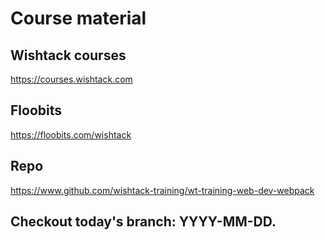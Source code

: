 # Course material

## Wishtack courses
https://courses.wishtack.com

## Floobits
https://floobits.com/wishtack

## Repo
https://www.github.com/wishtack-training/wt-training-web-dev-webpack

## Checkout today's branch: YYYY-MM-DD.